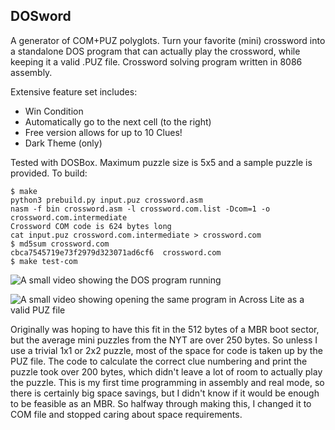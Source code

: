 ## DOSword

A generator of COM+PUZ polyglots. Turn your favorite (mini) crossword into a standalone DOS program that can actually play the crossword, while keeping it a valid .PUZ file. Crossword solving program written in 8086 assembly. 

Extensive feature set includes:
* Win Condition
* Automatically go to the next cell (to the right)
* Free version allows for up to 10 Clues!
* Dark Theme (only)


Tested with DOSBox. Maximum puzzle size is 5x5 and a sample puzzle is provided. To build:

```
$ make
python3 prebuild.py input.puz crossword.asm
nasm -f bin crossword.asm -l crossword.com.list -Dcom=1 -o crossword.com.intermediate
Crossword COM code is 624 bytes long
cat input.puz crossword.com.intermediate > crossword.com
$ md5sum crossword.com
cbca7545719e73f2979d323071ad6cf6  crossword.com
$ make test-com
```

![A small video showing the DOS program running](https://github.com/lothan/DOSword/blob/main/demo.gif)

![A small video showing opening the same program in Across Lite as a valid PUZ file](https://github.com/lothan/DOSword/blob/main/acrosslite.gif)

Originally was hoping to have this fit in the 512 bytes of a MBR boot sector, but the average mini puzzles from the NYT are over 250 bytes. So unless I use a trivial 1x1 or 2x2 puzzle, most of the space for code is taken up by the PUZ file. The code to calculate the correct clue numbering and print the puzzle took over 200 bytes, which didn't leave a lot of room to actually play the puzzle. This is my first time programming in assembly and real mode, so there is certainly big space savings, but I didn't know if it would be enough to be feasible as an MBR. So halfway through making this, I changed it to COM file and stopped caring about space requirements.